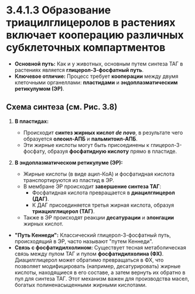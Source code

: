 # 3.4.1.3 Образование триацилглицеролов в растениях включает кооперацию различных субклеточных компартментов

*   **Основной путь:** Как и у животных, основным путем синтеза ТАГ в растениях является **глицерол-3-фосфатный путь**.
*   **Ключевое отличие:** Процесс требует **кооперации** между двумя клеточными органеллами: **пластидами** и **эндоплазматическим ретикулумом (ЭР)**.

## Схема синтеза (см. Рис. 3.8)

1.  **В пластидах:**
    *   Происходит **синтез жирных кислот *de novo***, в результате чего образуется **олеоил-АПБ** и **пальмитоил-АПБ**.
    *   Эти жирные кислоты могут быть присоединены к глицерол-3-фосфату, образуя **фосфатидную кислоту** прямо в пластиде.

2.  **В эндоплазматическом ретикулуме (ЭР):**
    *   Жирные кислоты (в виде ацил-КоА) и фосфатидная кислота транспортируются из пластид в ЭР.
    *   В мембране ЭР происходит **завершение синтеза ТАГ**:
        *   Фосфатидная кислота превращается в **диацилглицерол (ДАГ)**.
        *   К ДАГ присоединяется третья жирная кислота, образуя **триацилглицерол (ТАГ)**.
    *   Также в ЭР происходят реакции **десатурации** и **элонгации** жирных кислот.

*   **"Путь Кеннеди":** Классический глицерол-3-фосфатный путь, происходящий в ЭР, часто называют "путем Кеннеди".
*   **Связь с фосфатидилхолином:** Существует тесная метаболическая связь между пулом ТАГ и пулом **фосфатидилхолина (ФХ)**. Диацилглицерол может обратимо превращаться в ФХ, что позволяет модифицировать (например, десатурировать) жирные кислоты, находящиеся в его составе, а затем вернуть их обратно в пул для синтеза ТАГ. Этот механизм важен для производства масел, богатых полиненасыщенными жирными кислотами.
